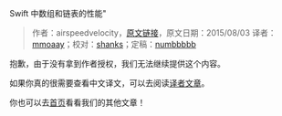 Swift 中数组和链表的性能"

> 作者：airspeedvelocity，[原文链接](http://airspeedvelocity.net/2015/08/03/arrays-linked-lists-and-performance/)，原文日期：2015/08/03
> 译者：[mmoaay](http://blog.csdn.net/mmoaay)；校对：[shanks](http://codebuild.me/)；定稿：[numbbbbb](https://github.com/numbbbbb)

抱歉，由于没有拿到作者授权，我们无法继续提供这个内容。

如果你真的很需要查看中文译文，可以去阅读[译者文章](http://blog.csdn.net/mmoaay/article/details/47859607)。

你也可以去[首页](http://swift.gg)看看我们的其他文章！

